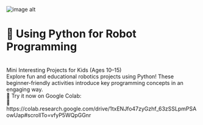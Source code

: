![image alt](https://github.com/didarmurad2019/Exploring-AI-Machine-Learning-A-Fun-Journey-for-Young-Innovators/blob/main/Images/Python_Robot.png) 

# 🤖 Using Python for Robot Programming
<br> 
Mini Interesting Projects for Kids (Ages 10–15)
<br>
Explore fun and educational robotics projects using Python! These beginner-friendly activities introduce key programming concepts in an engaging way.
<br>
📌 Try it now on Google Colab:
<br>
🔗 https://colab.research.google.com/drive/1txENJfo47zyGzhf_63zSSLpmPSAowUap#scrollTo=vfyP5WQpGGnr